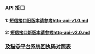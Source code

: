 
### API 接口

####  1: [短信接口旧版本请参考http-api-v1.0.md](https://github.com/nfc-sms-sdk/http-api/blob/master/http-api-v1.0.md)

####  2: [短信接口新版本请参考http-api-v2.0.md](https://github.com/nfc-sms-sdk/http-api/blob/master/http-api-v2.0.md)

### [及猫🐱平台系统回执码对照表](https://github.com/nfc-sms-sdk/http-api/blob/master/gmall-rptCode.md)
